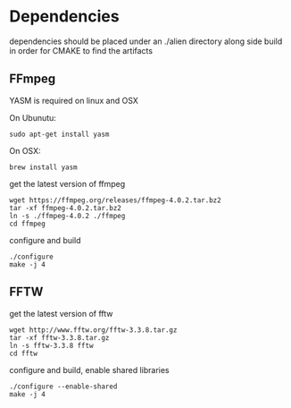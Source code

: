 


# Dependencies

dependencies should be placed under an ./alien directory along side build
in order for CMAKE to find the artifacts

## FFmpeg

YASM is required on linux and OSX

On Ubunutu:

    sudo apt-get install yasm

On OSX:

    brew install yasm

get the latest version of ffmpeg

    wget https://ffmpeg.org/releases/ffmpeg-4.0.2.tar.bz2
    tar -xf ffmpeg-4.0.2.tar.bz2
    ln -s ./ffmpeg-4.0.2 ./ffmpeg
    cd ffmpeg

configure and build

    ./configure
    make -j 4

## FFTW

get the latest version of fftw

    wget http://www.fftw.org/fftw-3.3.8.tar.gz
    tar -xf fftw-3.3.8.tar.gz
    ln -s fftw-3.3.8 fftw
    cd fftw

configure and build, enable shared libraries

    ./configure --enable-shared
    make -j 4